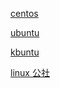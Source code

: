 [centos](https://www.centos.org/)

[ubuntu](https://www.ubuntu.com)

[kbuntu](https://kbuntu.org)

[linux 公社](https://www.linuxidc.com)